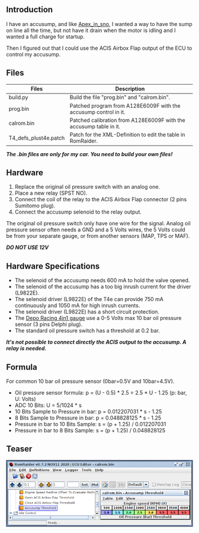 ## Introduction

I have an accusump, and like [Apex_in_sno], I wanted a way to have the sump
on line all the time, but not have it drain when the motor is idling and I wanted
a full charge for startup.

[Apex_in_sno]: https://www.lotustalk.com/threads/my-sick-accusump-install.122280/

Then I figured out that I could use the ACIS Airbox Flap output of the ECU to
control my accusump.

## Files

 Files                 | Description
 ----------------------|------------
 build.py              | Build the file "prog.bin" and "calrom.bin".
 prog.bin              | Patched program from A128E6009F with the accusump control in it.
 calrom.bin            | Patched calibration from A128E6009F with the accusump table in it.
 T4_defs_plust4e.patch | Patch for the XML-Definition to edit the table in RomRaider.

***The .bin files are only for my car. You need to build your own files!***

## Hardware

 1. Replace the original oil pressure switch with an analog one.
 2. Place a new relay (SPST NO).
 3. Connect the coil of the relay to the ACIS Airbox Flap connector (2 pins Sumitomo plug).
 4. Connect the accusump selenoid to the relay output.

The original oil pressure switch only have one wire for the signal. Analog
oil pressure sensor often needs a GND and a 5 Volts wires, the 5 Volts could be
from your separate gauge, or from another sensors (MAP, TPS or MAF).

***DO NOT USE 12V***

## Hardware Specifications

 - The selenoid of the accusump needs 600 mA to hold the valve opened.
 - The selenoid of the accusump has a too big inrush current for the driver (L9822E).
 - The selenoid driver (L9822E) of the T4e can provide 750 mA continuously and 1050 mA for high inrush currents.
 - The selenoid driver (L9822E) has a short circuit protection.
 - The [Depo Racing 4in1 gauge] use a 0-5 Volts max 10 bar oil pressure sensor (3 pins Delphi plug).
 - The standard oil pressure switch has a threshold at 0.2 bar.

[Depo Racing 4in1 gauge]: https://www.elise-shop.com/high-precision-60mm-boost-oiltemp-oil-pressure-gauge-p-502177.html

***It's not possible to connect directly the ACIS output to the accusump. A relay is needed.***

## Formula

For common 10 bar oil pressure sensor (0bar=0.5V and 10bar=4.5V).

 - Oil pressure sensor formula: p = (U - 0.5) * 2.5 = 2.5 * U - 1.25 (p: bar, U: Volts)
 - ADC 10 Bits: U = 5/1024 * s
 - 10 Bits Sample to Pressure in bar: p = 0.012207031 * s - 1.25
 -  8 Bits Sample to Pressure in bar: p = 0.048828125 * s - 1.25
 - Pressure in bar to 10 Bits Sample: s = (p + 1.25) / 0.012207031
 - Pressure in bar to  8 Bits Sample: s = (p + 1.25) / 0.048828125

## Teaser

![alt text](../../../documentation/Usage/accusump/table.png "Accusump in RomRaider")

